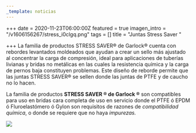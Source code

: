 ```yaml
---
_template: noticias
---
```






+++
date = 2020-11-23T06:00:00Z
featured = true
imagen_intro = "/v1606156267/stress_i0clgq.png"
tags = []
title = "Juntas Stress Saver "

+++
La familia de productos STRESS SAVER® de Garlock® cuenta con rebordes levantados moldeados que ayudan a crear un sello más ajustado al concentrar la carga de compresión, ideal para aplicaciones de tuberías livianas y bridas no metálicas en las cuales la resistencia química y la carga de pernos baja constituyen problemas. Este diseño de reborde permite que las juntas STRESS SAVER® se sellen donde las juntas de PTFE y de caucho no lo hacen.

La familia de productos **STRESS SAVER ® de Garlock ®** son compatibles para uso en bridas cara completa de uso en servicio donde el PTFE ó EPDM ó Fluroelastómero ó Gylon son requisitos de razones de _compatibilidad química_, o donde se requiere que no haya _impurezas._

![](https://res.cloudinary.com/novatec/v1606156315/39bca3cb-4c3b-4727-8adf-48d1c5aa2731_1_oj5uc3.png)
